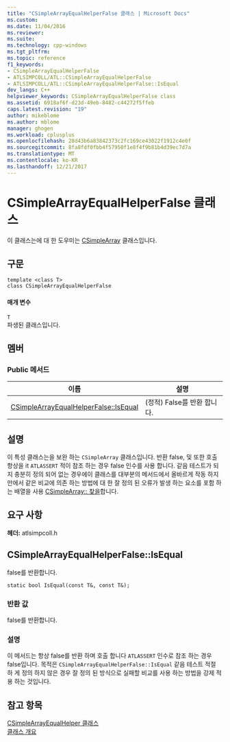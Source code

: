 ```yaml
---
title: "CSimpleArrayEqualHelperFalse 클래스 | Microsoft Docs"
ms.custom: 
ms.date: 11/04/2016
ms.reviewer: 
ms.suite: 
ms.technology: cpp-windows
ms.tgt_pltfrm: 
ms.topic: reference
f1_keywords:
- CSimpleArrayEqualHelperFalse
- ATLSIMPCOLL/ATL::CSimpleArrayEqualHelperFalse
- ATLSIMPCOLL/ATL::CSimpleArrayEqualHelperFalse::IsEqual
dev_langs: C++
helpviewer_keywords: CSimpleArrayEqualHelperFalse class
ms.assetid: 6918af6f-d23d-49eb-8482-c44272f5ffeb
caps.latest.revision: "19"
author: mikeblome
ms.author: mblome
manager: ghogen
ms.workload: cplusplus
ms.openlocfilehash: 28d43b6a83842373c2fc169ce43022f1912c4e0f
ms.sourcegitcommit: 8fa8fdf0fbb4f57950f1e8f4f9b81b4d39ec7d7a
ms.translationtype: MT
ms.contentlocale: ko-KR
ms.lasthandoff: 12/21/2017
---
```

# <a name="csimplearrayequalhelperfalse-class"></a>CSimpleArrayEqualHelperFalse 클래스
이 클래스는에 대 한 도우미는 [CSimpleArray](../../atl/reference/csimplearray-class.md) 클래스입니다.  
  
## <a name="syntax"></a>구문  
  
```
template <class T>  
class CSimpleArrayEqualHelperFalse
```  
  
#### <a name="parameters"></a>매개 변수  
 `T`  
 파생된 클래스입니다.  
  
## <a name="members"></a>멤버  
  
### <a name="public-methods"></a>Public 메서드  
  
|이름|설명|  
|----------|-----------------|  
|[CSimpleArrayEqualHelperFalse::IsEqual](#isequal)|(정적) False를 반환 합니다.|  
  
## <a name="remarks"></a>설명  
 이 특성 클래스는을 보완 하는 `CSimpleArray` 클래스입니다. 반환 false, 및 또한 호출 항상을 it `ATLASSERT` 적이 참조 하는 경우 false 인수를 사용 합니다. 같음 테스트가 되지 충분히 정의 되어 없는 경우에이 클래스를 대부분의 메서드에서 올바르게 작동 하지만에서 같은 비교에 의존 하는 방법에 대 한 잘 정의 된 오류가 발생 하는 요소를 포함 하는 배열을 사용 [CSimpleArray:: 찾을](../../atl/reference/csimplearray-class.md#find)합니다.  
  
## <a name="requirements"></a>요구 사항  
 **헤더:** atlsimpcoll.h  
  
##  <a name="isequal"></a>CSimpleArrayEqualHelperFalse::IsEqual  
 false를 반환합니다.  
  
```
static bool IsEqual(const T&, const T&);
```  
  
### <a name="return-value"></a>반환 값  
 false를 반환합니다.  
  
### <a name="remarks"></a>설명  
 이 메서드는 항상 false를 반환 하며 호출 합니다 `ATLASSERT` 인수로 참조 하는 경우 false입니다. 목적은 `CSimpleArrayEqualHelperFalse::IsEqual` 같음 테스트 적절 하 게 정의 하지 않은 경우 잘 정의 된 방식으로 실패할 비교를 사용 하는 방법을 강제 적용 하는 것입니다.  
  
## <a name="see-also"></a>참고 항목  
 [CSimpleArrayEqualHelper 클래스](../../atl/reference/csimplearrayequalhelper-class.md)   
 [클래스 개요](../../atl/atl-class-overview.md)
